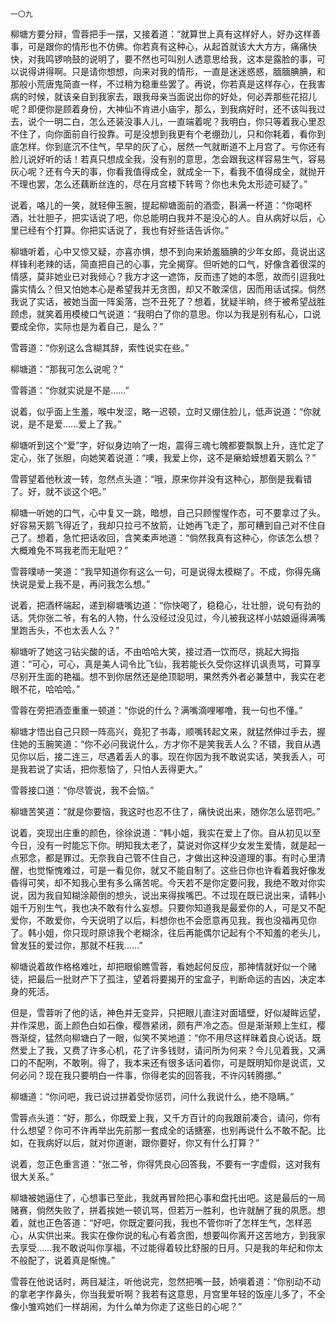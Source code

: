     一〇九 

   柳塘方要分辩，雪蓉把手一摆，又接着道：“就算世上真有这样好人，好办这样善事，可是跟你的情形也不仿佛。你若真有这种心，从起首就该大大方方，痛痛快快，对我鸣锣响鼓的说明了，要不然也可叫别人透意思给我，这本是露脸的事，可以说得讲得啊。只是请你想想，向来对我的情形，一直是迷迷惑惑，腼腼腆腆，和那般小荒唐鬼简直一样，不过稍为稳重些罢了。再说，你若真是这样存心，在我害病的时候，就该亲自到我家去，跟我母亲当面说出你的好处，何必弄那些花招儿呢？即便你是顾着身份，大神仙不肯进小庙宇，那么，到我病好时，还不该叫我过去，说个一明二白，怎么还装没事人儿，一直端着呢？我明白，你只等着我心里忍不住了，向你面前自行投靠。可是没想到我更有个老绷劲儿，只和你耗着，看你到底怎样。你到底沉不住气，早早的灰了心，居然一气就断道不上月宫了。亏你还有脸儿说好听的话！若真只想成全我，没有别的意思，怎会跟我这样容易生气，容易灰心呢？还有今天的事，你看我值得成全，就成全一下，看我不值得成全，就抛开不理也罢，怎么还藕断丝连的，尽在月宫楼下转弯？你也未免太形迹可疑了。”

   说着，咯儿的一笑，就轻伸玉腕，提起柳塘面前的酒壶，斟满一杯道：“你喝杯酒，壮壮胆子，把实话说了吧，你总能明白我并不是没心的人。自从病好以后，心里已经有个打算。你把实话说了，我也有好些话告诉你。”

   柳塘听着，心中又惊又疑，亦喜亦惧，想不到向来娇羞腼腆的少年女郎，竟说出这样锋利老辣的话，简直把自己的心事，完全揭穿。但听她的口气，好像含着很深的情感，莫非她业已对我倾心？我方才这一遮饰，反而违了她的本愿，故而引逗我吐露实情么？但又怕她本心是希望我并无贪图，却又不敢深信，因而用话试探。倘然我说了实话，被她当面一阵奚落，岂不丑死了？想着，犹疑半晌，终于被希望战胜顾虑，就笑着用模棱口气说道：“我明白了你的意思。你以为我是别有私心，口说要成全你，实际也是为着自己，是么？”

   雪蓉道：“你别这么含糊其辞，索性说实在些。”

   柳塘道：“那我可怎么说呢？”

   雪蓉道：“你就实说是不是……”

   说着，似乎面上生羞，喉中发涩，略一迟顿，立时又绷住脸儿，低声说道：“你就说，是不是爱……爱上了我。”

   柳塘听到这个“爱”字，好似身边响了一炮，震得三魂七魄都要飘飘上升，连忙定了定心，张了张胆，向她笑着说道：“噢，我爱上你，这不是癞蛤蟆想着天鹅么？”

   雪蓉望着他秋波一转，忽然点头道：“哦，原来你并没有这种心，那倒是我看错了。好，就不谈这个吧。”

   柳塘一听她的口气，心中复又一跳，暗想，自己只顾惺惺作态，可不要拿过了头。好容易天鹅飞得近了，我却只拉弓不放箭，让她再飞走了，那可糟到自己对不住自己了。想着，急忙把话收回，含笑柔声地道：“倘然我真有这种心，你该怎么想？大概难免不骂我老而无耻吧？”

   雪蓉噗哧一笑道：“我早知道你有这么一句，可是说得太模糊了。不成，你得先痛快说是爱上我不是，再问我怎么想。”

   说着，把酒杯端起，递到柳塘嘴边道：“你快喝了，稳稳心，壮壮胆，说句有劲的话。凭你张二爷，有名的人物，什么没经过没见过，今儿被我这样小姑娘逼得满嘴里跑舌头，不也太丢人么？”

   柳塘听了她这刁钻尖酸的话，不由哈哈大笑，接过酒一饮而尽，挑起大拇指道：“可心，可心，真是美人词令比飞仙，我若能长久受你这样讥讽责骂，可算享尽别开生面的艳福。想不到你居然还是绝顶聪明，果然秀外者必兼慧中，我实在老眼不花，哈哈哈。”

   雪蓉在旁把酒壶重重一顿道：“你说的什么？满嘴滴哩嘟噜，我一句也不懂。”

   柳塘才悟出自己只顾一阵高兴，竟犯了书毒，顺嘴转起文来，就猛然伸过手去，握住她的玉腕笑道：“你不必问我说什么，方才你不是笑我丢人么？不错，我自从遇见你以后，接二连三，尽遇着丢人的事。现在你因为我不敢说实话，笑我丢人，可是我若说了实话，把你惹恼了，只怕人丢得更大。”

   雪蓉接口道：“你尽管说，我不会恼。”

   柳塘苦笑道：“就是你要恼，我这时也忍不住了，痛快说出来，随你怎么惩罚吧。”

   说着，突现出庄重的颜色，徐徐说道：“韩小姐，我实在爱上了你。自从初见以至今日，没有一时能忘下你。明知我太老了，莫说对你这样少女发生爱情，就是起一点邪念，都是罪过。无奈我自己管不住自己，才做出这种没道理的事。有时心里清醒，也觉惭愧难过，可是一看见你，就又不能自制了。这些日你也许看着我好像发昏得可笑，却不知我心里有多么痛苦呢。今天若不是你定要问我，我绝不敢对你实说，因为我自知糊涂颠倒的想头，说出来得挨嘴巴。不过现在既已说出来，请韩小姐千万别生气，我也决不敢有什么妄想。只要你知道我是最爱你的人，可是又不配爱你，不敢爱你，今天说明了以后，料想你也不会愿意再见我，我也没福再见你了。韩小姐，你只现时原谅我个老糊涂，往后再能偶尔记起有个不知羞的老头儿，曾发狂的爱过你，那就不枉我……”

   柳塘说着故作格格难吐，却把眼偷瞧雪蓉，看她起何反应，那神情就好似一个赌徒，把最后一批财产下了孤注，望着将要揭开的宝盒子，判断命运的吉凶，决定本身的死活。

   但是，雪蓉听了他的话，神色并无变异，只把眼儿直注对面墙壁，好似凝眸远望，并作深思，面上颜色白如石像，樱唇紧闭，颇有严冷之态。但是渐渐颊上生红，樱唇渐绽，猛然向柳塘白了一眼，似笑不笑地道：“你不用尽这样昧着良心说话。既然爱上了我，又费了许多心机，花了许多钱财，请问所为何来？今儿见着我，又满口的不配咧，不敢咧。得了，我本来还有很多话问着你，可是既明知你是说谎，又何必问？现在我只要明白一件事，你得老实的回答我，不许闪转腾挪。”

   柳塘道：“你问吧，我已说过拼着受你惩罚，问什么我说什么，绝不隐瞒。”

   雪蓉点头道：“好，那么，你既爱上我，又千方百计的向我跟前凑合，请问，你有什么想望？你可不许再举出先前那一套成全的话搪塞，也别再说什么不敢不配。比如，在我病好以后，就对你道谢，跟你要好，你又有什么打算？”

   说着，忽正色重言道：“张二爷，你得凭良心回答我，不要有一字虚假，这对我有很大关系。”

   柳塘被她逼住了，心想事已至此，我就再冒险把心事和盘托出吧。这是最后的一局赌赛，倘然失败了，拼着挨她一顿讥骂，但若万一胜利，也许就酬了我的夙愿。想着，就也正色答道：“好吧，你既定要问我，我也不管你听了怎样生气，怎样恶心，从实供出来。我实在像你说的私心有着贪图，想要叫你离开这苦地方，到我家去享受……我不敢说叫你享福，不过能得着较比舒服的日月。只是我的年纪和你太不般配了，说着真是惭愧。”

   雪蓉在他说话时，两目凝注，听他说完，忽然把嘴一鼓，娇嗔着道：“你别动不动的拿老字作鼻头，你当我爱听啊？我若有这意思，月宫里年轻的饭座儿多了，不全像小雏鸡她们一样胡闹，为什么单为你走了这些日的心呢？”

